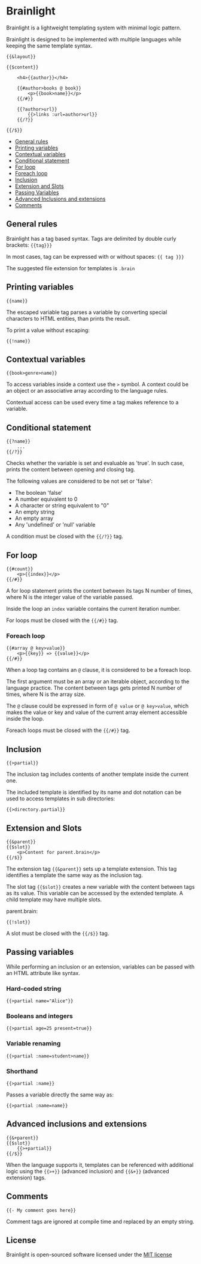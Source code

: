 # Brainlight

Brainlight is a lightweight templating system with minimal logic pattern.

Brainlight is designed to be implemented with multiple languages while keeping the same template syntax.

```
{{&layout}}

{{$content}}

    <h4>{{author}}</h4>

    {{#author>books @ book}}
        <p>{{book>name}}</p>
    {{/#}}

    {{?author>url}}
        {{>links :url=author>url}}
    {{/?}}

{{/$}}
```

- [General rules](#general-rules)
- [Printing variables](#printing-variables)
- [Contextual variables](#contextual-variables)
- [Conditional statement](#conditional-statement)
- [For loop](#for-loop)
- [Foreach loop](#foreach-loop)
- [Inclusion](#inclusion)
- [Extension and Slots](#extension-and-slots)
- [Passing Variables](#passing-variables)
- [Advanced Inclusions and extensions](#advanced-inclusions-and-extensions)
- [Comments](#comments)

## General rules

Brainlight has a tag based syntax. Tags are delimited by double curly brackets: ```{{tag}}}```

In most cases, tag can be expressed with or without spaces: ```{{ tag }}}```

The suggested file extension for templates is ```.brain```

## Printing variables

```
{{name}}
```

The escaped variable tag parses a variable by converting special characters to HTML entities, than prints the result.

To print a value without escaping:

```
{{!name}}
```

## Contextual variables

```
{{book>genre>name}}
```

To access variables inside a context use the ```>``` symbol. A context could be an object or an associative array according to the language rules.

Contextual access can be used every time a tag makes reference to a variable.

## Conditional statement

```
{{?name}}
    ...
{{/?}}
```

Checks whether the variable is set and evaluable as 'true'. In such case, prints the content between opening and closing tag.

The following values are considered to be not set or 'false':

- The boolean 'false'
- A number equivalent to 0
- A character or string equivalent to "0"
- An empty string
- An empty array
- Any 'undefined' or 'null' variable

A condition must be closed with the ```{{/?}}``` tag.

## For loop

```
{{#count}}
    <p>{{index}}</p>
{{/#}}
```

A for loop statement prints the content between its tags N number of times, where N is the integer value of the variable passed.

Inside the loop an ```index``` variable contains the current iteration number.

For loops must be closed with the ```{{/#}}``` tag.

### Foreach loop

```
{{#array @ key>value}}
    <p>{{key}} => {{value}}</p>
{{/#}}
```

When a loop tag contains an ```@``` clause, it is considered to be a foreach loop.

The first argument must be an array or an iterable object, according to the language practice. The content between tags gets printed N number of times, where N is the array size.

The ```@``` clause could be expressed in form of ```@ value``` or ```@ key>value```, which makes the value or key and value of the current array element accessible inside the loop.

Foreach loops must be closed with the ```{{/#}}``` tag.

## Inclusion

```
{{>partial}}
```

The inclusion tag includes contents of another template inside the current one.

The included template is identified by its name and dot notation can be used to access templates in sub directories:

```
{{>directory.partial}}
```

## Extension and Slots

```
{{&parent}}
{{$slot}}
    <p>Content for parent.brain</p>
{{/$}}
```

The extension tag ```{{&parent}}``` sets up a template extension. This tag identifies a template the same way as the inclusion tag.

The slot tag ```{{$slot}}``` creates a new variable with the content between tags as its value. This variable can be accessed by the extended template. A child template may have multiple slots.

parent.brain:
```
{{!slot}}
```

A slot must be closed with the ```{{/$}}``` tag.

## Passing variables

While performing an inclusion or an extension, variables can be passed with an HTML attribute like syntax.

### Hard-coded string

```
{{>partial name="Alice"}}
```

### Booleans and integers

```
{{>partial age=25 present=true}}
```

### Variable renaming

```
{{>partial :name=student>name}}
```

### Shorthand

```
{{>partial :name}}
```

Passes a variable directly the same way as:

```
{{>partial :name=name}}
```

## Advanced inclusions and extensions

```
{{&+parent}}
{{$slot}}
    {{>+partial}}
{{/$}}
```

When the language supports it, templates can be referenced with additional logic using the ```{{>+}}``` (advanced inclusion) and ```{{&+}}``` (advanced extension) tags.

## Comments

```
{{- My comment goes here}}
```

Comment tags are ignored at compile time and replaced by an empty string.

## License

Brainlight is open-sourced software licensed under the [MIT license](http://opensource.org/licenses/MIT)
